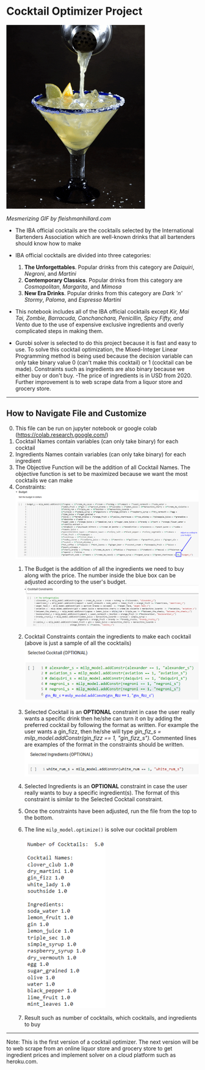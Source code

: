 # Cocktail Optimizer Project
![alt text](https://github.com/fendihalim/fendihalim/blob/main/images/margarita-giph.gif)

*Mesmerizing GIF by fleishmanhillard.com*

- The IBA official cocktails are the cocktails selected by the International Bartenders Association which are well-known drinks that all bartenders should know how to make
- IBA official cocktails are divided into three categories:
  1. **The Unforgettables**. Popular drinks from this category are *Daiquiri*, *Negroni*, and *Martini*
  2. **Contemporary Classics**. Popular drinks from this category are *Cosmopolitan*, *Margarita*, and *Mimosa*
  3. **New Era Drinks**. Popular drinks from this category are *Dark 'n' Stormy*, *Paloma*, and *Espresso Martini*

- This notebook includes all of the IBA official cocktails except *Kir, Mai Tai, Zombie, Barracuda, Canchanchara, Penicillin, Spicy Fifty, and Vento* due to the use of expensive exclusive ingredients and overly complicated steps in making them.
- Gurobi solver is selected to do this project because it is fast and easy to use. To solve this cocktail optimization, the Mixed-Integer Linear Programming method is being used because the decision variable can only take binary value 0 (can't make this cocktail) or 1 (cocktail can be made). Constraints such as ingredients are also binary because we either buy or don't buy.
-The price of ingredients is in USD from 2020. Further improvement is to web scrape data from a liquor store and grocery store.
---
## How to Navigate File and Customize
0. This file can be run on jupyter notebook or google colab (https://colab.research.google.com/)
1. Cocktail Names contain variables (can only take binary) for each cocktail
2. Ingredients Names contain variables (can only take binary) for each ingredient
3. The Objective Function will be the addition of all Cocktail Names. The objective function is set to be maximized because we want the most cocktails we can make
4. Constraints:
      ![alt text](https://github.com/fendihalim/fendihalim/blob/main/cocktail-project/images/budget-constraint-cocktail.png)
    1. The Budget is the addition of all the ingredients we need to buy along with the price. The number inside the blue box can be adjusted according to the user's budget.
      ![alt text](https://github.com/fendihalim/fendihalim/blob/main/cocktail-project/images/cocktail-constraint.png)
    2. Cocktail Constraints contain the ingredients to make each cocktail (above is just a sample of all the cocktails)
      ![alt text](https://github.com/fendihalim/fendihalim/blob/main/cocktail-project/images/selected-cocktail-constraint-.png)
    3. Selected Cocktail is an **OPTIONAL** constraint in case the user really wants a specific drink then he/she can turn it on by adding the preferred cocktail by following the format as written. For example the user wants a gin_fizz, then he/she will type *gin_fiz_s = milp_model.addConstr(gin_fizz == 1, "gin_fizz_s").* Commented lines are examples of the format in the constraints should be written.
      ![alt text](https://github.com/fendihalim/fendihalim/blob/main/cocktail-project/images/selected-ingredients-constraint.png)
    4. Selected Ingredients is an **OPTIONAL** constraint in case the user really wants to buy a specific ingredient(s). The format of this constraint is similar to the Selected Cocktail constraint.
    5. Once the constraints have been adjusted, run the file from the top to the bottom.
    6. The line `milp_model.optimize()` is solve our cocktail problem 
    
       ![alt text](https://github.com/fendihalim/fendihalim/blob/main/cocktail-project/images/cocktail-result.png)
       
    6. Result such as number of cocktails, which cocktails, and ingredients to buy
   
---
Note: This is the first version of a cocktail optimizer. The next version will be to web scrape from an online liquor store and grocery store to get ingredient prices and implement solver on a cloud platform such as heroku.com.
